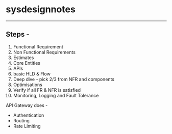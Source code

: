 # sysdesignnotes

---

## Steps - 

1. Functional Requirement
2. Non Functional Requirements
3. Estimates 
4. Core Entities
5. APIs
6. basic HLD & Flow
7. Deep dive - pick 2/3 from NFR and components
8. Optimisations
9. Verify if all FR & NFR is satisfied
10. Monitoring, Logging and Fault Tolerance



API Gateway does - 
- Authentication
- Routing
- Rate Limiting

